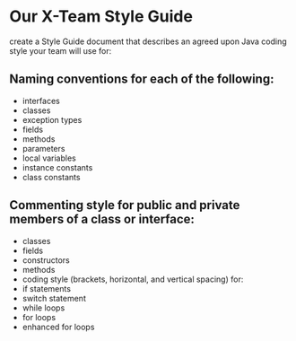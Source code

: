 # Our X-Team Style Guide

create a Style Guide document that describes an agreed upon Java coding style your team will use for:

## Naming conventions for each of the following:

* interfaces
* classes
* exception types
* fields
* methods
* parameters
* local variables
* instance constants
* class constants

## Commenting style for public and private members of a class or interface:

* classes
* fields
* constructors
* methods
* coding style (brackets, horizontal, and vertical spacing) for:
* if statements
* switch statement
* while loops
* for loops
* enhanced for loops
